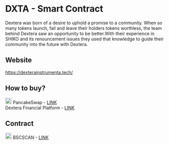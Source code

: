 # DXTA - Smart Contract
Dextera was born of a desire to uphold a promise to a community. When so many tokens launch, fail and leave their holders tokens worthless, the team behind Dextera saw an opportunity to be better.With their experience in SHIKO and its renouncement issues they used that knowledge to guide their community into the future with Dextera.
## Website
https://dexterainstrumenta.tech/
## How to buy?
<g-emoji class="g-emoji" alias="pancakes" fallback-src="https://github.githubassets.com/images/icons/emoji/unicode/1f95e.png"><img class="emoji" alt="pancakes" height="20" width="20" src="https://github.githubassets.com/images/icons/emoji/unicode/1f95e.png"></g-emoji> PancakeSwap - <a href="https://exchange.pancakeswap.finance/#/swap?outputCurrency=0xccc7023ed2c8215dc7e297d1d458d3ac9300b6f9" rel="nofollow">LINK</a>
<br>
Dextera Financial Platform - <a href="https://dextera.finance/swap" rel="nofollow">LINK</a>
## Contract
<g-emoji class="g-emoji" alias="chart_with_upwards_trend" fallback-src="https://github.githubassets.com/images/icons/emoji/unicode/1f4c8.png"><img class="emoji" alt="chart_with_upwards_trend" height="20" width="20" src="https://github.githubassets.com/images/icons/emoji/unicode/1f4c8.png"></g-emoji> BSCSCAN - <a href="https://bscscan.com/address/0xcc654f368fafb2685d9ac5a849bbaf987708b5be" rel="nofollow">LINK</a>
